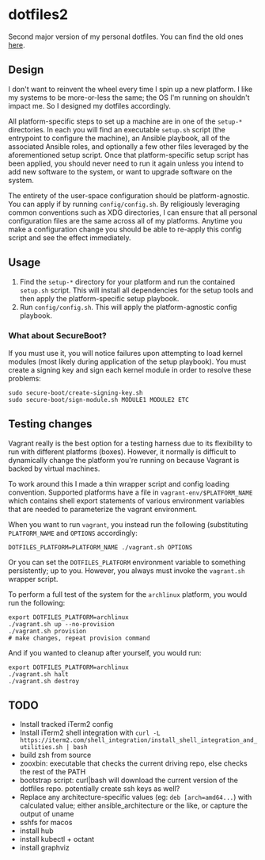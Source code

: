 # dotfiles2

Second major version of my personal dotfiles.
You can find the old ones [here](https://github.com/chpatton013/dotfiles).

## Design

I don't want to reinvent the wheel every time I spin up a new platform. I like
my systems to be more-or-less the same; the OS I'm running on shouldn't impact
me. So I designed my dotfiles accordingly.

All platform-specific steps to set up a machine are in one of the `setup-*`
directories. In each you will find an executable `setup.sh` script (the
entrypoint to configure the machine), an Ansible playbook, all of the
associated Ansible roles, and optionally a few other files leveraged by the
aforementioned setup script. Once that platform-specific setup script has been
applied, you should never need to run it again unless you intend to add new
software to the system, or want to upgrade software on the system.

The entirety of the user-space configuration should be platform-agnostic. You
can apply if by running `config/config.sh`. By religiously leveraging common
conventions such as XDG directories, I can ensure that all personal
configuration files are the same across all of my platforms. Anytime you make a
configuration change you should be able to re-apply this config script and see
the effect immediately.

## Usage

1. Find the `setup-*` directory for your platform and run the contained
   `setup.sh` script. This will install all dependencies for the setup tools and
   then apply the platform-specific setup playbook.
1. Run `config/config.sh`. This will apply the platform-agnostic config
   playbook.

### What about SecureBoot?

If you must use it, you will notice failures upon attempting to load kernel
modules (most likely during application of the setup playbook). You must create
a signing key and sign each kernel module in order to resolve these problems:

```
sudo secure-boot/create-signing-key.sh
sudo secure-boot/sign-module.sh MODULE1 MODULE2 ETC
```

## Testing changes

Vagrant really is the best option for a testing harness due to its flexibility
to run with different platforms (boxes). However, it normally is difficult to
dynamically change the platform you're running on because Vagrant is backed by
virtual machines.

To work around this I made a thin wrapper script and config loading convention.
Supported platforms have a file in `vagrant-env/$PLATFORM_NAME` which contains
shell export statements of various environment variables that are needed to
parameterize the vagrant environment.

When you want to run `vagrant`, you instead run the following (substituting
`PLATFORM_NAME` and `OPTIONS` accordingly:
```
DOTFILES_PLATFORM=PLATFORM_NAME ./vagrant.sh OPTIONS
```

Or you can set the `DOTFILES_PLATFORM` environment variable to something
persistently; up to you. However, you always must invoke the `vagrant.sh`
wrapper script.

To perform a full test of the system for the `archlinux` platform, you would run
the following:
```
export DOTFILES_PLATFORM=archlinux
./vagrant.sh up --no-provision
./vagrant.sh provision
# make changes, repeat provision command
```

And if you wanted to cleanup after yourself, you would run:
```
export DOTFILES_PLATFORM=archlinux
./vagrant.sh halt
./vagrant.sh destroy
```

## TODO

* Install tracked iTerm2 config
* Install iTerm2 shell integration with `curl -L https://iterm2.com/shell_integration/install_shell_integration_and_utilities.sh | bash`
* build zsh from source
* zooxbin: executable that checks the current driving repo, else checks the rest
  of the PATH
* bootstrap script: curl|bash will download the current version of the dotfiles
  repo. potentially create ssh keys as well?
* Replace any architecture-specific values (eg: `deb [arch=amd64...`) with
  calculated value; either ansible_architecture or the like, or capture the
  output of uname
* sshfs for macos
* install hub
* install kubectl + octant
* install graphviz
